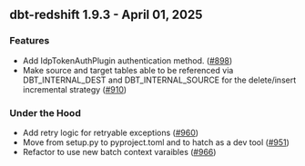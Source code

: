 ## dbt-redshift 1.9.3 - April 01, 2025

### Features

- Add IdpTokenAuthPlugin authentication method. ([#898](https://github.com/dbt-labs/dbt-adapters/issues/898))
- Make source and target tables able to be referenced via DBT_INTERNAL_DEST and DBT_INTERNAL_SOURCE for the delete/insert incremental strategy ([#910](https://github.com/dbt-labs/dbt-adapters/issues/910))

### Under the Hood

- Add retry logic for retryable exceptions ([#960](https://github.com/dbt-labs/dbt-adapters/issues/960))
- Move from setup.py to pyproject.toml and to hatch as a dev tool ([#951](https://github.com/dbt-labs/dbt-adapters/issues/951))
- Refactor to use new batch context varaibles ([#966](https://github.com/dbt-labs/dbt-adapters/issues/966))


